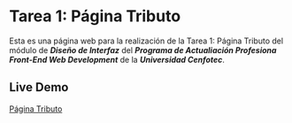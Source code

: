 # Tarea 1: Página Tributo

Esta es una página web para la realización de la Tarea 1: Página Tributo del módulo de ***Diseño de Interfaz*** del ***Programa de Actualiación Profesiona Front-End Web Development*** de la ***Universidad Cenfotec***.

## Live Demo
[Página Tributo](https://tributo-cenfotec.web.app/)
